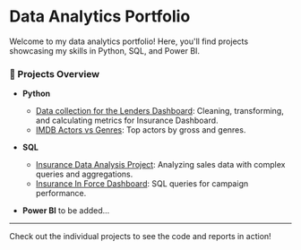 # Data Analytics Portfolio

Welcome to my data analytics portfolio! Here, you'll find projects showcasing my skills in Python, SQL, and Power BI.

### 📁 Projects Overview

- **Python**
  - [Data collection for the Lenders Dashboard](Python/Lender%20Loans%20Dashboard): Cleaning, transforming, and calculating metrics for Insurance Dashboard.
  - [IMDB Actors vs Genres](Python/IMDB%20Actors%20vs%20Genres): Top actors by gross and genres.

- **SQL**
  - [Insurance Data Analysis Project](SQL/Insurance%20Events%20and%20Comments%20for%20Lender): Analyzing sales data with complex queries and aggregations.
  - [Insurance In Force Dashboard](SQL/Insurance%20in%20Force%20analysis): SQL queries for campaign performance.

- **Power BI**
 to be added...
---

Check out the individual projects to see the code and reports in action!
